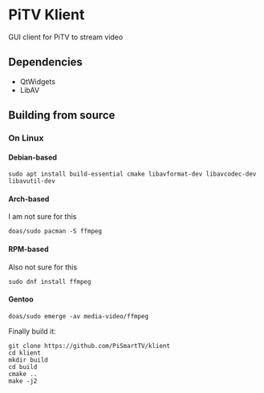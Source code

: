 # PiTV Klient
GUI client for PiTV to stream video

## Dependencies
- QtWidgets
- LibAV

## Building from source

### On Linux

#### Debian-based
```
sudo apt install build-essential cmake libavformat-dev libavcodec-dev libavutil-dev
```
#### Arch-based
I am not sure for this
```
doas/sudo pacman -S ffmpeg
```

#### RPM-based
Also not sure for this
```
sudo dnf install ffmpeg
```

#### Gentoo
```
doas/sudo emerge -av media-video/ffmpeg
```

Finally build it:
```
git clone https://github.com/PiSmartTV/klient
cd klient
mkdir build
cd build
cmake ..
make -j2
```